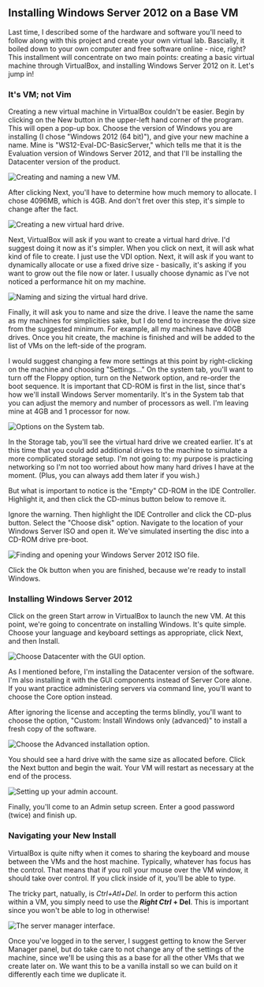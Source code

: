 ﻿## Installing Windows Server 2012 on a Base VM

Last time, I described some of the hardware and software you'll need to follow along with this project and create your own virtual lab. Bascially, it boiled down to your own computer and free software online - nice, right? This installment will concentrate on two main points: creating a basic virtual machine through VirtualBox, and installing Windows Server 2012 on it. Let's jump in!

### It's VM; not Vim

Creating a new virtual machine in VirtualBox couldn't be easier. Begin by clicking on the New button in the upper-left hand corner of the program. This will open a pop-up box. Choose the version of Windows you are installing (I chose "Windows 2012 (64 bit)"), and give your new machine a name. Mine is "WS12-Eval-DC-BasicServer," which tells me that it is the Evaluation version of Windows Server 2012, and that I'll be installing the Datacenter version of the product.

![Creating and naming a new VM.](../img/new-vm_step1.png)

After clicking Next, you'll have to determine how much memory to allocate. I chose 4096MB, which is 4GB. And don't fret over this step, it's simple to change after the fact.

![Creating a new virtual hard drive.](../img/new-vm_step2.png)

Next, VirtualBox will ask if you want to create a virtual hard drive. I'd suggest doing it now as it's simpler. When you click on next, it will ask what kind of file to create. I just use the VDI option. Next, it will ask if you want to dynamically allocate or use a fixed drive size - basically, it's asking if you want to grow out the file now or later. I usually choose dynamic as I've not noticed a performance hit on my machine.

![Naming and sizing the virtual hard drive.](../img/new-vm_step3.png)

Finally, it will ask you to name and size the drive. I leave the name the same as my machines for simplicities sake, but I do tend to increase the drive size from the suggested minimum. For example, all my machines have 40GB drives. Once you hit create, the machine is finished and will be added to the list of VMs on the left-side of the program.

I would suggest changing a few more settings at this point by right-clicking on the machine and choosing "Settings..." On the system tab, you'll want to turn off the Floppy option, turn on the Network option, and re-order the boot sequence. It is important that CD-ROM is first in the list, since that's how we'll install Windows Server momentarily. It's in the System tab that you can adjust the memory and number of processors as well. I'm leaving mine at 4GB and 1 processor for now.

![Options on the System tab.](../img/system_tab.png)

In the Storage tab, you'll see the virtual hard drive we created earlier. It's at this time that you could add additional drives to the machine to simulate a more complicated storage setup. I'm not going to: my purpose is practicing networking so I'm not too worried about how many hard drives I have at the moment. (Plus, you can always add them later if you wish.)

But what is important to notice is the "Empty" CD-ROM in the IDE Controller. Highlight it, and then click the CD-minus button below to remove it.

Ignore the warning. Then highlight the IDE Controller and click the CD-plus button. Select the "Choose disk" option. Navigate to the location of your Windows Server ISO and open it. We've simulated inserting the disc into a CD-ROM drive pre-boot.

![Finding and opening your Windows Server 2012 ISO file.](../img/choose_iso.png)

Click the Ok button when you are finished, because we're ready to install Windows.

### Installing Windows Server 2012

Click on the green Start arrow in VirtualBox to launch the new VM. At this point, we're going to concentrate on installing Windows. It's quite simple. Choose your language and keyboard settings as appropriate, click Next, and then Install.

![Choose Datacenter with the GUI option.](../img/dc_gui.png)

As I mentioned before, I'm installing the Datacenter version of the software. I'm also installing it with the GUI components instead of Server Core alone. If you want practice administering servers via command line, you'll want to choose the Core option instead.

After ignoring the license and accepting the terms blindly, you'll want to choose the option, "Custom: Install Windows only (advanced)" to install a fresh copy of the software.

![Choose the Advanced installation option.](../img/advanced_install.png)

You should see a hard drive with the same size as allocated before. Click the Next button and begin the wait. Your VM will restart as necessary at the end of the process.

![Setting up your admin account.](../img/admin_screen.png)

Finally, you'll come to an Admin setup screen. Enter a good password (twice) and finish up.

### Navigating your New Install

VirtualBox is quite nifty when it comes to sharing the keyboard and mouse between the VMs and the host machine. Typically, whatever has focus has the control. That means that if you roll your mouse over the VM window, it should take over control. If you click inside of it, you'll be able to type.

The tricky part, natually, is _Ctrl+Atl+Del_. In order to perform this action within a VM, you simply need to use the **_Right Ctrl_ + Del**. This is important since you won't be able to log in otherwise!

![The server manager interface.](../img/server-manager.png)

Once you've logged in to the server, I suggest getting to know the Server Manager panel, but do take care to not change any of the settings of the machine, since we'll be using this as a base for all the other VMs that we create later on. We want this to be a vanilla install so we can build on it differently each time we duplicate it.